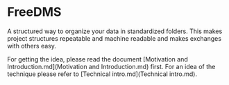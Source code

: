 # FreeDMS
A structured way to organize your data in standardized folders. 
This makes project structures repeatable and machine readable and makes exchanges with others easy.

For getting the idea, please read the document [Motivation and Introduction.md](Motivation and Introduction.md) first.
For an idea of the technique please refer to [Technical intro.md](Technical intro.md).
